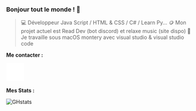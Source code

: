 ### Bonjour tout le monde ! 👋

>   💻 Développeur Java Script / HTML & CSS / C# / Learn Py...
>   🪙 Mon projet actuel est Read Dev (bot discord) et relaxe music (site dispo)
>   🫧 Je travaille sous macOS montery avec visual studio & visual studio code

**Me contacter :**

[![img_contact](./img/globe-dark.svg)](http://eragon941.github.io/)

**Mes Stats :**

![GHstats](https://github-readme-stats.vercel.app/api?username=Eragon941&show_icons=true#gh-dark-mode-only)
